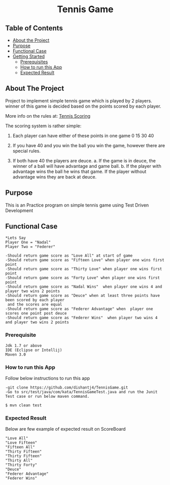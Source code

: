 
<h1 align="center">Tennis Game</h1>

<!-- TABLE OF CONTENTS -->
## Table of Contents

* [About the Project](#about-the-project)
* [Purpose](#purpose)
* [Functional Case](#functional-case)
* [Getting Started](#getting-started)
  * [Prerequisites](#prerequisites)
  * [How to run this App](#how-to-run-this-app)
  * [Expected Result](#expected-result)


<!-- ABOUT THE PROJECT -->
## About The Project

Project to implement simple tennis game which is played by 2 players.
winner of this game is decided based on the points scored by each player.

More info on the rules at: [Tennis Scoring](http://en.wikipedia.org/wiki/Tennis#Scoring)

The scoring system is rather simple:

1. Each player can have either of these points in one game 0 15 30 40

2. If you have 40 and you win the ball you win the game, however there are special rules.

3. If both have 40 the players are deuce. a. If the game is in deuce, the winner of a ball will have advantage and game ball. b.
If the player with advantage wins the ball he wins that game. If the player without advantage wins they are back at deuce.

<!-- Purpose -->
## Purpose
This is an Practice program on simple tennis game using Test Driven Development

<!-- Functional Case -->
## Functional Case

````
*Lets Say
Player One = "Nadal"
Player Two = "Federer"

-Should return game score as "Love All" at start of game
-Should return game score as "Fifteen Love" when player one wins first point
-Should return game score as "Thirty Love" when player one wins first point
-Should return game score as "Forty Love" when player one wins first point
-Should return game score as "Nadal Wins"  when player one wins 4 and player two wins 2 points
-Should return game score as "Deuce" when at least three points have been scored by each player
 and the scores are equal
-Should return game score as "Federer Advantage" when  player one scores one point post deuce
-Should return game score as "Federer Wins"  when player two wins 4 and player two wins 2 points

````

<!-- Prerequisite -->
### Prerequisite

````
Jdk 1.7 or above
IDE (Eclipse or Intellij)
Maven 3.0
````

<!--  How to run this App -->
### How to run this App

Follow below instructions to run this app
````
-git clone https://github.com/dishantj4/TennisGame.git
-Go to src/test/java/com/kata/TennisGameTest.java and run the Junit Test case or run below maven command.

$ mvn clean test

````

<!-- Expected Result -->
### Expected Result

Below are few example of expected result on ScoreBoard
````
"Love All"
"Love Fifteen"
"Fifteen All"
"Thirty Fifteen"
"Thirty Fifteen"
"Thirty All"
"Thirty Forty"
"Deuce"
"Federer Advantage"
"Federer Wins"

````



